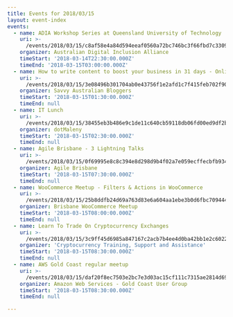 ```yaml
---
title: Events for 2018/03/15
layout: event-index
events:
  - name: ADIA Workshop Series at Queensland University of Technology
    uri: >-
      /events/2018/03/15/c8af58e4a84d594eeaf0560a72bc746bc3f66fbd7c33095d29815856ef38b3e8
    organizer: Australian Digital Inclusion Alliance
    timeStart: '2018-03-14T22:30:00.000Z'
    timeEnd: '2018-03-15T03:00:00.000Z'
  - name: How to write content to boost your business in 31 days - Online Workshop
    uri: >-
      /events/2018/03/15/3e08496b301704ab0e43756f1e2afd1c7f415feb702f900bf45f848e89900733
    organizer: Savvy Australian Bloggers
    timeStart: '2018-03-15T01:30:00.000Z'
    timeEnd: null
  - name: IT Lunch
    uri: >-
      /events/2018/03/15/38455eb3b486e9c1de11c640cb59118db06fd00ed9df2b9941eae1faffc190a9
    organizer: dotMaleny
    timeStart: '2018-03-15T02:30:00.000Z'
    timeEnd: null
  - name: Agile Brisbane - 3 Lightning Talks
    uri: >-
      /events/2018/03/15/0f69995e8c8c394e8d298d9b4f02a7e059ecffecbfb934dd2f30e9fa9b48738c
    organizer: Agile Brisbane
    timeStart: '2018-03-15T07:30:00.000Z'
    timeEnd: null
  - name: WooCommerce Meetup - Filters & Actions in WooCommerce
    uri: >-
      /events/2018/03/15/25b8ddfb24d69a763d83e6a604aa1ebe3b0d6fbc70944461139e77cd0a3a1aea
    organizer: Brisbane WooCommerce Meetup
    timeStart: '2018-03-15T08:00:00.000Z'
    timeEnd: null
  - name: Learn To Trade On Cryptocurrency Exchanges
    uri: >-
      /events/2018/03/15/3c9ff45d6985a847167c2acb7b4ee4d0ba42bb1e2c60222ae4ee1b348b035bff
    organizer: 'Cryptocurrency Training, Support and Assistance'
    timeStart: '2018-03-15T08:30:00.000Z'
    timeEnd: null
  - name: AWS Gold Coast regular meetup
    uri: >-
      /events/2018/03/15/daf20f8ec7503e2bc7e3d03ac15cf111c7315ae2814d69ae3c39dac9c2bcc036
    organizer: Amazon Web Services - Gold Coast User Group
    timeStart: '2018-03-15T08:30:00.000Z'
    timeEnd: null

---
```


